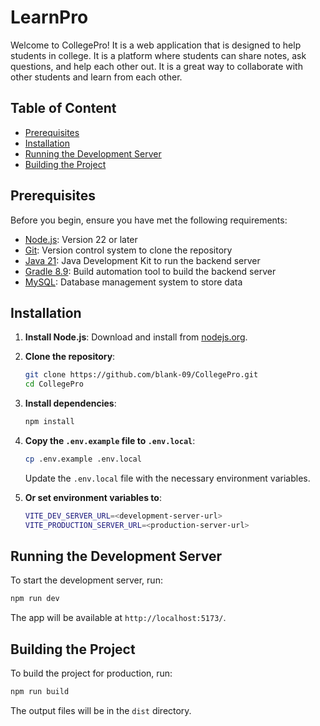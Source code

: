 # LearnPro

Welcome to CollegePro! It is a web application that is designed to help students in college. It is a platform where students can share notes, ask questions, and help each other out. It is a great way to collaborate with other students and learn from each other.

## Table of Content

- [Prerequisites](#prerequisites)
- [Installation](#installation)
- [Running the Development Server](#running-the-development-server)
- [Building the Project](#building-the-project)

## Prerequisites

Before you begin, ensure you have met the following requirements:

- [Node.js](https://nodejs.org/en/download/): Version 22 or later
- [Git](https://www.git-scm.com/downloads): Version control system to clone the repository
- [Java 21](https://www.oracle.com/java/technologies/downloads/#java21): Java Development Kit to run the backend server
- [Gradle 8.9](https://gradle.org/install/): Build automation tool to build the backend server
- [MySQL](https://dev.mysql.com/downloads/mysql/): Database management system to store data

## Installation

1. **Install Node.js**: Download and install from [nodejs.org](https://nodejs.org/en/download/).

2. **Clone the repository**:
   ```sh
   git clone https://github.com/blank-09/CollegePro.git
   cd CollegePro
   ```
3. **Install dependencies**:
   ```sh
   npm install
   ```
4. **Copy the `.env.example` file to `.env.local`**:

   ```sh
   cp .env.example .env.local
   ```

   Update the `.env.local` file with the necessary environment variables.

5. **Or set environment variables to**:

   ```sh
   VITE_DEV_SERVER_URL=<development-server-url>
   VITE_PRODUCTION_SERVER_URL=<production-server-url>
   ```

## Running the Development Server

To start the development server, run:

```sh
npm run dev
```

The app will be available at `http://localhost:5173/`.

## Building the Project

To build the project for production, run:

```sh
npm run build
```

The output files will be in the `dist` directory.
